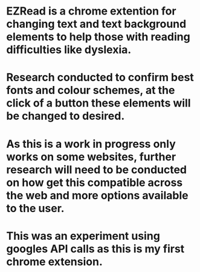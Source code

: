 # EZRead is a chrome extention for changing text and text background elements to help those with reading difficulties like dyslexia.
# Research conducted to confirm best fonts and colour schemes, at the click of a button these elements will be changed to desired. 
# As this is a work in progress only works on some websites, further research will need to be conducted on how get this compatible across the web and more options available to the user. 
# This was an experiment using googles API calls as this is my first chrome extension. 
